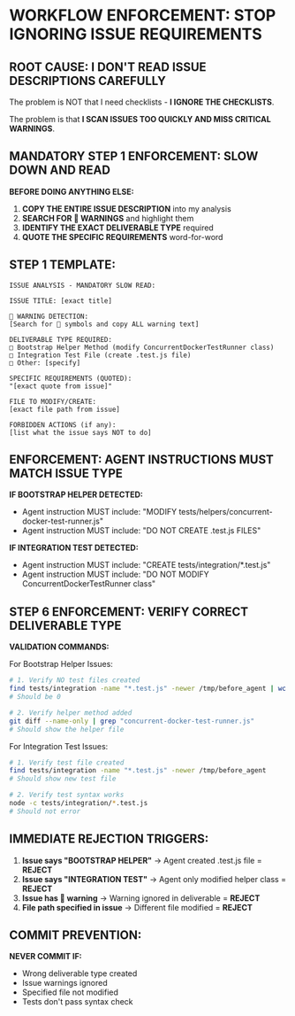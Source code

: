 # WORKFLOW ENFORCEMENT: STOP IGNORING ISSUE REQUIREMENTS

## ROOT CAUSE: I DON'T READ ISSUE DESCRIPTIONS CAREFULLY

The problem is NOT that I need checklists - **I IGNORE THE CHECKLISTS**.

The problem is that **I SCAN ISSUES TOO QUICKLY AND MISS CRITICAL WARNINGS**.

## MANDATORY STEP 1 ENFORCEMENT: SLOW DOWN AND READ

**BEFORE DOING ANYTHING ELSE:**

1. **COPY THE ENTIRE ISSUE DESCRIPTION** into my analysis
2. **SEARCH FOR 🚨 WARNINGS** and highlight them
3. **IDENTIFY THE EXACT DELIVERABLE TYPE** required
4. **QUOTE THE SPECIFIC REQUIREMENTS** word-for-word

## STEP 1 TEMPLATE:

```
ISSUE ANALYSIS - MANDATORY SLOW READ:

ISSUE TITLE: [exact title]

🚨 WARNING DETECTION:
[Search for 🚨 symbols and copy ALL warning text]

DELIVERABLE TYPE REQUIRED:
□ Bootstrap Helper Method (modify ConcurrentDockerTestRunner class)
□ Integration Test File (create .test.js file)
□ Other: [specify]

SPECIFIC REQUIREMENTS (QUOTED):
"[exact quote from issue]"

FILE TO MODIFY/CREATE:
[exact file path from issue]

FORBIDDEN ACTIONS (if any):
[list what the issue says NOT to do]
```

## ENFORCEMENT: AGENT INSTRUCTIONS MUST MATCH ISSUE TYPE

**IF BOOTSTRAP HELPER DETECTED:**
- Agent instruction MUST include: "MODIFY tests/helpers/concurrent-docker-test-runner.js"
- Agent instruction MUST include: "DO NOT CREATE .test.js FILES"

**IF INTEGRATION TEST DETECTED:**
- Agent instruction MUST include: "CREATE tests/integration/*.test.js"
- Agent instruction MUST include: "DO NOT MODIFY ConcurrentDockerTestRunner class"

## STEP 6 ENFORCEMENT: VERIFY CORRECT DELIVERABLE TYPE

**VALIDATION COMMANDS:**

For Bootstrap Helper Issues:
```bash
# 1. Verify NO test files created
find tests/integration -name "*.test.js" -newer /tmp/before_agent | wc -l
# Should be 0

# 2. Verify helper method added
git diff --name-only | grep "concurrent-docker-test-runner.js"
# Should show the helper file
```

For Integration Test Issues:
```bash
# 1. Verify test file created
find tests/integration -name "*.test.js" -newer /tmp/before_agent
# Should show new test file

# 2. Verify test syntax works
node -c tests/integration/*.test.js
# Should not error
```

## IMMEDIATE REJECTION TRIGGERS:

1. **Issue says "BOOTSTRAP HELPER"** → Agent created .test.js file = **REJECT**
2. **Issue says "INTEGRATION TEST"** → Agent only modified helper class = **REJECT**
3. **Issue has 🚨 warning** → Warning ignored in deliverable = **REJECT**
4. **File path specified in issue** → Different file modified = **REJECT**

## COMMIT PREVENTION:

**NEVER COMMIT IF:**
- Wrong deliverable type created
- Issue warnings ignored
- Specified file not modified
- Tests don't pass syntax check
